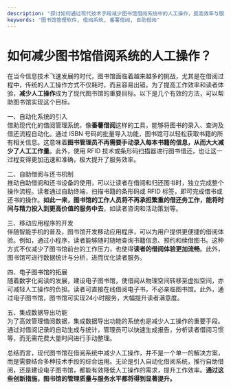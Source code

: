 ```yaml
---
description: "探讨如何通过现代技术手段减少图书馆借阅系统中的人工操作，提高效率与服务质量。"
keywords: "图书馆管理软件, 借阅系统, 番薯借阅, 自助借阅"
---
```

# 如何减少图书馆借阅系统的人工操作？

在当今信息技术飞速发展的时代，图书馆面临着越来越多的挑战，尤其是在借阅过程中，传统的人工操作方式不仅耗时，而且容易出错。为了提高工作效率和读者体验，**减少人工操作**成为了现代图书馆的重要目标。以下是几个有效的方法，可以帮助图书馆实现这个目标。

一、自动化系统的引入  
借助现代化的借阅管理系统，像**番薯借阅**这样的工具，能够将图书的录入、查询及借还流程自动化。通过 ISBN 号码的批量导入功能，图书馆可以轻松获取书籍的所有相关信息。这意味着**图书管理员不再需要手动录入每本书籍的信息，从而大大减少了人工工作量**。此外，使用 RFID 技术或条形码扫描器进行图书借还，也让这一过程变得更加迅速和准确，极大提升了服务效率。

二、自助借阅与还书机制  
推动自助借阅和还书设备的使用，可以让读者在借阅和归还图书时，独立完成整个操作流程。读者通过自助终端，扫描书籍的条形码或 RFID 标签，即可完成借书或还书的操作。**如此一来，图书馆的工作人员将不再承担繁重的借还务工作，能将时间与精力投入到更高价值的服务中去**，如读者咨询和活动策划等。

三、移动应用程序的开发  
伴随智能手机的普及，图书馆开发移动应用程序，可以为用户提供更便捷的借阅体验。例如，通过小程序，读者能够随时随地查询书籍信息、预约和续借图书。这种方式不仅减少了图书馆前台的工作压力，也使得**读者的借阅体验更加流畅**。此外，图书馆可进行数据统计与分析，进而优化读者服务。

四、电子图书馆的拓展  
随着数字化阅读的发展，建设电子图书馆，使借阅从物理空间转移至虚拟空间，亦可减轻人工操作的负担。读者可直接在线借阅电子书，不必亲临图书馆。此外，通过电子图书馆，图书馆可实现24小时服务，大幅提升读者满意度。

五、集成数据导出功能  
为了高效管理借阅数据，集成数据导出功能的系统也是减少人工操作的重要手段。通过对借阅记录的自动生成与统计，管理员可以快速生成报告，分析读者借阅习惯等，而无需花费大量时间进行手动整理。

总结而言，现代图书馆在借阅系统中减少人工操作，并不是一个单一的解决方案，而是需要结合多种技术手段的综合运用。无论是引入自动化借阅系统，推行自助借阅，还是建设电子图书馆，都能有效降低人工操作的需求，提升工作效率。**通过这些创新措施，图书馆的管理质量与服务水平都将得到显著提升。**

